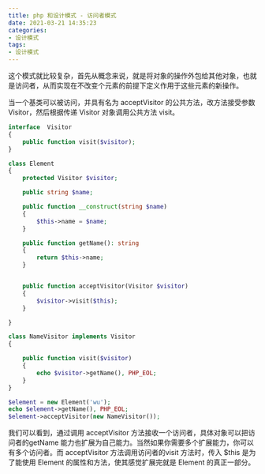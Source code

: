 ```yaml
---
title: php 和设计模式 - 访问者模式
date: 2021-03-21 14:35:23
categories:
- 设计模式
tags:
- 设计模式
--- 
```


这个模式就比较复杂，首先从概念来说，就是将对象的操作外包给其他对象，也就是访问者，从而实现在不改变个元素的前提下定义作用于这些元素的新操作。

当一个基类可以被访问，并具有名为 acceptVisitor 的公共方法，改方法接受参数 Visitor，然后根据传递 Visitor 对象调用公共方法 visit。

```php
interface  Visitor
{
    public function visit($visitor);
}

class Element
{
    protected Visitor $visitor;

    public string $name;

    public function __construct(string $name)
    {
        $this->name = $name;
    }

    public function getName(): string
    {
        return $this->name;
    }


    public function acceptVisitor(Visitor $visitor)
    {
        $visitor->visit($this);
    }

}

class NameVisitor implements Visitor
{

    public function visit($visitor)
    {
        echo $visitor->getName(), PHP_EOL;
    }
}

$element = new Element('wu');
echo $element->getName(), PHP_EOL;
$element->acceptVisitor(new NameVisitor());
```

我们可以看到，通过调用 acceptVisitor 方法接收一个访问者，具体对象可以把访问者的getName 能力也扩展为自己能力。当然如果你需要多个扩展能力，你可以有多个访问者。而 acceptVisitor 方法调用访问者的visit 方法时，传入 $this 是为了能使用 Element 的属性和方法，使其感觉扩展完就是 Element 的真正一部分。
